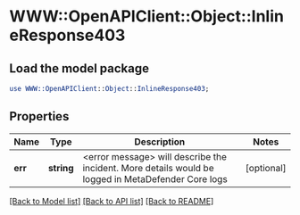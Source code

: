 # WWW::OpenAPIClient::Object::InlineResponse403

## Load the model package
```perl
use WWW::OpenAPIClient::Object::InlineResponse403;
```

## Properties
Name | Type | Description | Notes
------------ | ------------- | ------------- | -------------
**err** | **string** | &lt;error message&gt; will describe the incident. More details would be logged in MetaDefender Core logs | [optional] 

[[Back to Model list]](../README.md#documentation-for-models) [[Back to API list]](../README.md#documentation-for-api-endpoints) [[Back to README]](../README.md)


